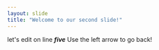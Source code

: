 ```yaml
---
layout: slide
title: "Welcome to our second slide!"
---
```

let's edit on line *__five__*
Use the left arrow to go back!
